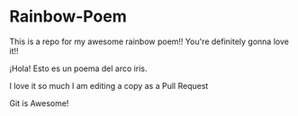 ﻿# Rainbow-Poem
This is a repo for my awesome rainbow poem!! 
You're definitely gonna love it!!

¡Hola! Esto es un poema del arco iris.

I love it so much I am editing a copy as a Pull Request 

Git is Awesome! 
